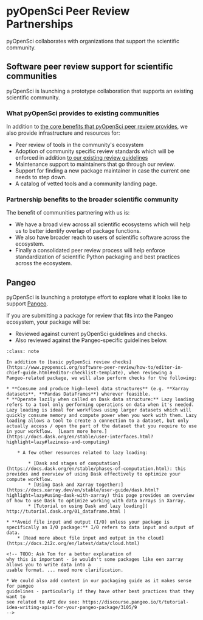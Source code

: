 # pyOpenSci Peer Review Partnerships

pyOpenSci collaborates with organizations that support the scientific
community.

## Software peer review support for scientific communities
pyOpenSci is launching a prototype collaboration that supports an existing
scientific community.

### What pyOpenSci provides to existing communities
In addition to [the core benefits that pyOpenSci peer review provides](/about/benefits),
we also provide infrastructure and resources for:
* Peer review of tools in the community's ecosystem
* Adoption of community specific review standards which will be enforced in addition
 [to our existing review guidelines](editor-checklist-template)
* Maintenance support to maintainers that go through our review.
* Support for finding a new package maintainer in case the current one needs to step down.
* A catalog of vetted tools and a community landing page.

### Partnership benefits to the broader scientific community
The benefit of communities partnering with us is:

* We have a broad view across all scientific ecosystems which will help us to better identify overlap of package functions.
* We also have broader reach to users of scientific software across the ecosystem.
* Finally a consolidated peer review process will help enforce standardization of scientific Python packaging and best practices across the ecosystem.

## Pangeo

pyOpenSci is launching a prototype effort to explore what it looks like to
support [Pangeo](https://pangeo.io/).

If you are submitting a package for review that fits into the Pangeo ecosystem,
your package will be:

* Reviewed against current pyOpenSci guidelines and checks.
* Also reviewed against the Pangeo-specific guidelines below.



```{admonition} Pangeo Specific Software Peer Review Guidelines
:class: note

In addition to [basic pyOpenSci review checks](https://www.pyopensci.org/software-peer-review/how-to/editor-in-chief-guide.html#editor-checklist-template), when reviewing a
Pangeo-related package, we will also perform checks for the following:

* **Consume and produce high-level data structures** (e.g. **Xarray datasets**, **Pandas DataFrames**) wherever feasible.
* **Operate lazily when called on Dask data structure:** Lazy loading refers to a tool only performing operations on data when it's needed. Lazy loading is ideal for workflows using larger datasets which will quickly consume memory and compute power when you work with them. Lazy loading allows a tool to create a connection to a dataset, but only actually access / open the part of the dataset that you require to use in your workflow.  [Learn more here.](https://docs.dask.org/en/stable/user-interfaces.html?highlight=lazy#laziness-and-computing)

    * A few other resources related to lazy loading:

        * [Dask and stages of computation](https://docs.dask.org/en/stable/phases-of-computation.html): this provides and overview of using Dask effectively to optimize your compute workflow.
        * [Using Dask and Xarray together:](https://docs.xarray.dev/en/stable/user-guide/dask.html?highlight=lazy#using-dask-with-xarray) this page provides an overview of how to use Dask to optimize working with data arrays in Xarray.
        * [Tutorial on using Dask and lazy loading]( http://tutorial.dask.org/01_dataframe.html )

* **Avoid file input and output (I/O) unless your package is specifically an I/O package:** I/0 refers to data input and output of data.
    * [Read more about file input and output in the cloud](https://docs.2i2c.org/en/latest/data/cloud.html)

<!-- TODO: Ask Tom for a better explanation of
why this is important - ie wouldn't some packages like een xarray allows you to write data into a
usable format. ... need more clarification.

* We could also add content in our packaging guide as it makes sense for pangeo
guidelines - particularly if they have other best practices that they want to
see related to API dev see: https://discourse.pangeo.io/t/tutorial-idea-writing-apis-for-your-pangeo-package/3105/9
-->
